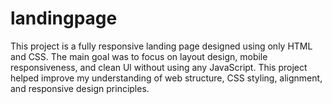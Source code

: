 # landingpage
This project is a fully responsive landing page designed using only HTML and CSS. The main goal was to focus on layout design, mobile responsiveness, and clean Ul without using any JavaScript. This project helped improve my understanding of web structure, CSS styling, alignment, and responsive design principles.
